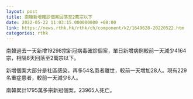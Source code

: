 ```yaml
---
layout: post
title: 南韓新增確診個案回落至2萬宗以下
date: 2022-05-22 11:03:15.000000000 +08:00
link: https://news.rthk.hk/rthk/ch/component/k2/1649628-20220522.htm
categories: rthk
---
```


南韓過去一天新增19298宗新冠病毒確診個案，單日新增病例較前一天減少4164宗，相隔6天回落至2萬宗以下。

新增個案大部分是社區感染，再多54名患者離世，較前一天增加28人。現有229名重症患者，較前一天減少6人。

南韓累計1795萬多宗新冠個案，23965人死亡。
